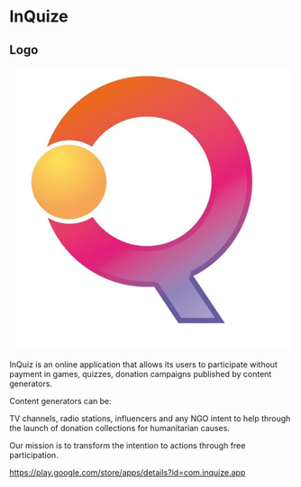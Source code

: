 # InQuize

## Logo
![Preview](/1.jpg)

InQuiz is an online application that allows its users to participate without payment in games, quizzes, donation campaigns published by content generators.

Content generators can be:

TV channels, radio stations, influencers and any NGO intent to help through the launch of donation collections for humanitarian causes.

Our mission is to transform the intention to actions through free participation.

https://play.google.com/store/apps/details?id=com.inquize.app
